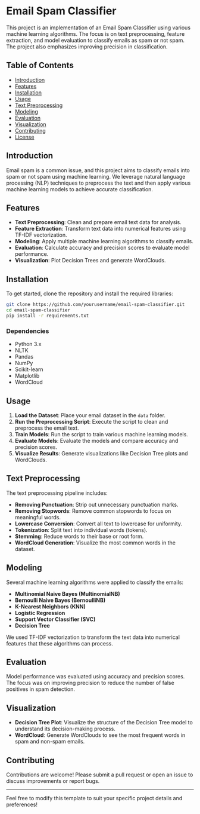 
# Email Spam Classifier

This project is an implementation of an Email Spam Classifier using various machine learning algorithms. The focus is on text preprocessing, feature extraction, and model evaluation to classify emails as spam or not spam. The project also emphasizes improving precision in classification.

## Table of Contents

- [Introduction](#introduction)
- [Features](#features)
- [Installation](#installation)
- [Usage](#usage)
- [Text Preprocessing](#text-preprocessing)
- [Modeling](#modeling)
- [Evaluation](#evaluation)
- [Visualization](#visualization)
- [Contributing](#contributing)
- [License](#license)

## Introduction

Email spam is a common issue, and this project aims to classify emails into spam or not spam using machine learning. We leverage natural language processing (NLP) techniques to preprocess the text and then apply various machine learning models to achieve accurate classification.

## Features

- **Text Preprocessing**: Clean and prepare email text data for analysis.
- **Feature Extraction**: Transform text data into numerical features using TF-IDF vectorization.
- **Modeling**: Apply multiple machine learning algorithms to classify emails.
- **Evaluation**: Calculate accuracy and precision scores to evaluate model performance.
- **Visualization**: Plot Decision Trees and generate WordClouds.

## Installation

To get started, clone the repository and install the required libraries:

```bash
git clone https://github.com/yourusername/email-spam-classifier.git
cd email-spam-classifier
pip install -r requirements.txt
```

### Dependencies

- Python 3.x
- NLTK
- Pandas
- NumPy
- Scikit-learn
- Matplotlib
- WordCloud

## Usage

1. **Load the Dataset**: Place your email dataset in the `data` folder.
2. **Run the Preprocessing Script**: Execute the script to clean and preprocess the email text.
3. **Train Models**: Run the script to train various machine learning models.
4. **Evaluate Models**: Evaluate the models and compare accuracy and precision scores.
5. **Visualize Results**: Generate visualizations like Decision Tree plots and WordClouds.

## Text Preprocessing

The text preprocessing pipeline includes:

- **Removing Punctuation**: Strip out unnecessary punctuation marks.
- **Removing Stopwords**: Remove common stopwords to focus on meaningful words.
- **Lowercase Conversion**: Convert all text to lowercase for uniformity.
- **Tokenization**: Split text into individual words (tokens).
- **Stemming**: Reduce words to their base or root form.
- **WordCloud Generation**: Visualize the most common words in the dataset.

## Modeling

Several machine learning algorithms were applied to classify the emails:

- **Multinomial Naive Bayes (MultinomialNB)**
- **Bernoulli Naive Bayes (BernoulliNB)**
- **K-Nearest Neighbors (KNN)**
- **Logistic Regression**
- **Support Vector Classifier (SVC)**
- **Decision Tree**

We used TF-IDF vectorization to transform the text data into numerical features that these algorithms can process.

## Evaluation

Model performance was evaluated using accuracy and precision scores. The focus was on improving precision to reduce the number of false positives in spam detection.

## Visualization

- **Decision Tree Plot**: Visualize the structure of the Decision Tree model to understand its decision-making process.
- **WordCloud**: Generate WordClouds to see the most frequent words in spam and non-spam emails.

## Contributing

Contributions are welcome! Please submit a pull request or open an issue to discuss improvements or report bugs.


---

Feel free to modify this template to suit your specific project details and preferences!
